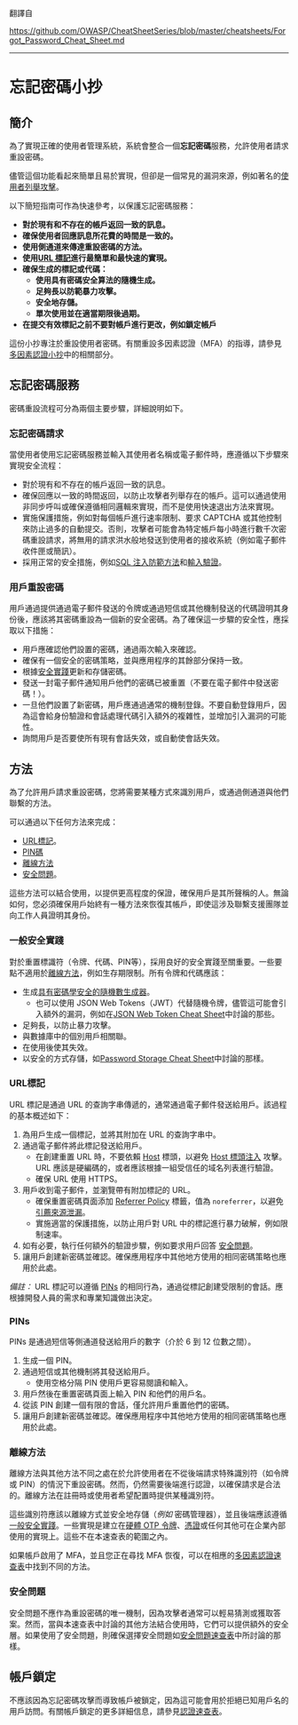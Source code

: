 翻譯自 

https://github.com/OWASP/CheatSheetSeries/blob/master/cheatsheets/Forgot_Password_Cheat_Sheet.md

----

# 忘記密碼小抄

## 簡介

為了實現正確的使用者管理系統，系統會整合一個**忘記密碼**服務，允許使用者請求重設密碼。

儘管這個功能看起來簡單且易於實現，但卻是一個常見的漏洞來源，例如著名的[使用者列舉攻擊](https://owasp.org/www-project-web-security-testing-guide/stable/4-Web_Application_Security_Testing/03-Identity_Management_Testing/04-Testing_for_Account_Enumeration_and_Guessable_User_Account.html)。

以下簡短指南可作為快速參考，以保護忘記密碼服務：

- **對於現有和不存在的帳戶返回一致的訊息。**
- **確保使用者回應訊息所花費的時間是一致的。**
- **使用側通道來傳達重設密碼的方法。**
- **使用[URL 標記](#URL標記)進行最簡單和最快速的實現。**
- **確保生成的標記或代碼：**
    - **使用具有密碼安全算法的隨機生成。**
    - **足夠長以防範暴力攻擊。**
    - **安全地存儲。**
    - **單次使用並在適當期限後過期。**
- **在提交有效標記之前不要對帳戶進行更改，例如鎖定帳戶**

這份小抄專注於重設使用者密碼。有關重設多因素認證（MFA）的指導，請參見[多因素認證小抄](Multifactor_Authentication_Cheat_Sheet.md#resetting-mfa)中的相關部分。

## 忘記密碼服務

密碼重設流程可分為兩個主要步驟，詳細說明如下。

### 忘記密碼請求

當使用者使用忘記密碼服務並輸入其使用者名稱或電子郵件時，應遵循以下步驟來實現安全流程：

- 對於現有和不存在的帳戶返回一致的訊息。
- 確保回應以一致的時間返回，以防止攻擊者列舉存在的帳戶。這可以通過使用非同步呼叫或確保遵循相同邏輯來實現，而不是使用快速退出方法來實現。
- 實施保護措施，例如對每個帳戶進行速率限制、要求 CAPTCHA 或其他控制來防止過多的自動提交。否則，攻擊者可能會為特定帳戶每小時進行數千次密碼重設請求，將無用的請求洪水般地發送到使用者的接收系統（例如電子郵件收件匣或簡訊）。
- 採用正常的安全措施，例如[SQL 注入防範方法](SQL_Injection_Prevention_Cheat_Sheet.md)和[輸入驗證](Input_Validation_Cheat_Sheet.md)。 

### 用戶重設密碼

用戶通過提供通過電子郵件發送的令牌或通過短信或其他機制發送的代碼證明其身份後，應該將其密碼重設為一個新的安全密碼。為了確保這一步驟的安全性，應採取以下措施：

- 用戶應確認他們設置的密碼，通過兩次輸入來確認。
- 確保有一個安全的密碼策略，並與應用程序的其餘部分保持一致。
- 根據[安全實踐](Password_Storage_Cheat_Sheet.md)更新和存儲密碼。
- 發送一封電子郵件通知用戶他們的密碼已被重置（不要在電子郵件中發送密碼！）。
- 一旦他們設置了新密碼，用戶應通過通常的機制登錄。不要自動登錄用戶，因為這會給身份驗證和會話處理代碼引入額外的複雜性，並增加引入漏洞的可能性。
- 詢問用戶是否要使所有現有會話失效，或自動使會話失效。

## 方法

為了允許用戶請求重設密碼，您將需要某種方式來識別用戶，或通過側通道與他們聯繫的方法。

可以通過以下任何方法來完成：

- [URL標記](#URL標記)。
- [PIN碼](#PINs)
- [離線方法](#離線方法)
- [安全問題](#安全問題)。

這些方法可以結合使用，以提供更高程度的保證，確保用戶是其所聲稱的人。無論如何，您必須確保用戶始終有一種方法來恢復其帳戶，即使這涉及聯繫支援團隊並向工作人員證明其身份。

### 一般安全實踐

對於重置標識符（令牌、代碼、PIN等），採用良好的安全實踐至關重要。一些要點不適用於[離線方法](#offline-methods)，例如生存期限制。所有令牌和代碼應該：

- 生成[具有密碼學安全的隨機數生成器](Cryptographic_Storage_Cheat_Sheet.md#secure-random-number-generation)。
    - 也可以使用 JSON Web Tokens（JWT）代替隨機令牌，儘管這可能會引入額外的漏洞，例如在[JSON Web Token Cheat Sheet](JSON_Web_Token_for_Java_Cheat_Sheet.md)中討論的那些。
- 足夠長，以防止暴力攻擊。
- 與數據庫中的個別用戶相關聯。
- 在使用後使其失效。
- 以安全的方式存儲，如[Password Storage Cheat Sheet](Password_Storage_Cheat_Sheet.md)中討論的那樣。

### URL標記

URL 標記是通過 URL 的查詢字串傳遞的，通常通過電子郵件發送給用戶。該過程的基本概述如下：

1. 為用戶生成一個標記，並將其附加在 URL 的查詢字串中。
2. 通過電子郵件將此標記發送給用戶。
   - 在創建重置 URL 時，不要依賴 [Host](https://developer.mozilla.org/en-US/docs/Web/HTTP/Headers/Host) 標頭，以避免 [Host 標頭注入](https://owasp.org/www-project-web-security-testing-guide/stable/4-Web_Application_Security_Testing/07-Input_Validation_Testing/17-Testing_for_Host_Header_Injection) 攻擊。URL 應該是硬編碼的，或者應該根據一組受信任的域名列表進行驗證。
   - 確保 URL 使用 HTTPS。
3. 用戶收到電子郵件，並瀏覽帶有附加標記的 URL。
   - 確保重置密碼頁面添加 [Referrer Policy](https://developer.mozilla.org/en-US/docs/Web/HTTP/Headers/Referrer-Policy) 標籤，值為 `noreferrer`，以避免 [引薦來源泄漏](https://portswigger.net/kb/issues/00500400_cross-domain-referer-leakage)。
   - 實施適當的保護措施，以防止用戶對 URL 中的標記進行暴力破解，例如限制速率。
4. 如有必要，執行任何額外的驗證步驟，例如要求用戶回答 [安全問題](#security-questions)。
5. 讓用戶創建新密碼並確認。確保應用程序中其他地方使用的相同密碼策略也應用於此處。

*備註：* URL 標記可以遵循 [PINs](#pins) 的相同行為，通過從標記創建受限制的會話。應根據開發人員的需求和專業知識做出決定。

### PINs

PINs 是通過短信等側通道發送給用戶的數字（介於 6 到 12 位數之間）。

1. 生成一個 PIN。
2. 通過短信或其他機制將其發送給用戶。
   - 使用空格分隔 PIN 使用戶更容易閱讀和輸入。
3. 用戶然後在重置密碼頁面上輸入 PIN 和他們的用戶名。
4. 從該 PIN 創建一個有限的會話，僅允許用戶重置他們的密碼。
5. 讓用戶創建新密碼並確認。確保應用程序中其他地方使用的相同密碼策略也應用於此處。

### 離線方法

離線方法與其他方法不同之處在於允許使用者在不從後端請求特殊識別符（如令牌或 PIN）的情況下重設密碼。然而，仍然需要後端進行認證，以確保請求是合法的。離線方法在註冊時或使用者希望配置時提供某種識別符。

這些識別符應該以離線方式並安全地存儲（*例如* 密碼管理器），並且後端應該遵循[一般安全實踐](#general-security-practices)。一些實現是建立在[硬體 OTP 令牌](Multifactor_Authentication_Cheat_Sheet.md#hardware-otp-tokens)、[憑證](Multifactor_Authentication_Cheat_Sheet.md#certificates)或任何其他可在企業內部使用的實現上。這些不在本速查表的範圍之內。

如果帳戶啟用了 MFA，並且您正在尋找 MFA 恢復，可以在相應的[多因素認證速查表](Multifactor_Authentication_Cheat_Sheet.md#resetting-mfa)中找到不同的方法。

### 安全問題

安全問題不應作為重設密碼的唯一機制，因為攻擊者通常可以輕易猜測或獲取答案。然而，當與本速查表中討論的其他方法結合使用時，它們可以提供額外的安全層。如果使用了安全問題，則確保選擇安全問題如[安全問題速查表](Choosing_and_Using_Security_Questions_Cheat_Sheet.md)中所討論的那樣。

## 帳戶鎖定

不應該因為忘記密碼攻擊而導致帳戶被鎖定，因為這可能會用於拒絕已知用戶名的用戶訪問。有關帳戶鎖定的更多詳細信息，請參見[認證速查表](Authentication_Cheat_Sheet.md)。
